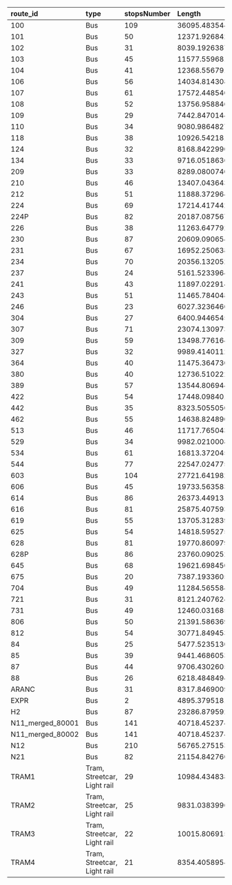 route_id        |type                       |stopsNumber|Length          |stopsByRouteLength
:---------------|:--------------------------|:----------|:---------------|:-----------------
100             |Bus                        |109        |36095.4835444849|331.15122517876
101             |Bus                        |50         |12371.9268421923|247.438536843846
102             |Bus                        |31         |8039.19263877465|259.328794799182
103             |Bus                        |45         |11577.5596814578|257.279104032395
104             |Bus                        |41         |12368.5567912035|301.672116858621
106             |Bus                        |56         |14034.8143089623|250.621684088612
107             |Bus                        |61         |17572.4485402615|288.072926889533
108             |Bus                        |52         |13756.9588460953|264.556900886447
109             |Bus                        |29         |7442.84701442981|256.649897049304
110             |Bus                        |34         |9080.98648274933|267.087837727922
118             |Bus                        |38         |10926.5421814419|287.540583722156
124             |Bus                        |32         |8168.84229900345|255.276321843858
134             |Bus                        |33         |9716.05186368726|294.425814051129
209             |Bus                        |33         |8289.08007405865|251.184244668444
210             |Bus                        |46         |13407.0436437168|291.457470515582
212             |Bus                        |51         |11888.3729642734|233.105352240655
224             |Bus                        |69         |17214.4174424714|249.484310760454
224P            |Bus                        |82         |20187.0875675192|246.183994725844
226             |Bus                        |38         |11263.6477926848|296.411784018022
230             |Bus                        |87         |20609.0906542977|236.886099474686
231             |Bus                        |67         |16952.2506387664|253.018666250245
234             |Bus                        |70         |20356.1320527021|290.801886467174
237             |Bus                        |24         |5161.52339644439|215.06347485185
241             |Bus                        |43         |11897.0229149638|276.674951510786
243             |Bus                        |51         |11465.7840481595|224.819295061951
246             |Bus                        |23         |6027.32364605968|262.057549828682
304             |Bus                        |27         |6400.94465457233|237.07202424342
307             |Bus                        |71         |23074.1309733668|324.987760188265
309             |Bus                        |59         |13498.7761641468|228.792816341471
327             |Bus                        |32         |9989.41401121379|312.169187850431
364             |Bus                        |40         |11475.3647308962|286.884118272404
380             |Bus                        |40         |12736.5102220633|318.412755551582
389             |Bus                        |57         |13544.8069446784|237.628192011901
422             |Bus                        |54         |17448.0984010615|323.11293335299
442             |Bus                        |35         |8323.50550504384|237.814443001253
462             |Bus                        |55         |14638.8248909754|266.160452563189
513             |Bus                        |46         |11717.7650438488|254.734022692364
529             |Bus                        |34         |9982.02100088408|293.588852967179
534             |Bus                        |61         |16813.3720456002|275.629049927872
544             |Bus                        |77         |22547.0247754158|292.818503576829
603             |Bus                        |104        |27721.6419825321|266.554249832039
606             |Bus                        |45         |19733.5635831621|438.52363518138
614             |Bus                        |86         |26373.4491318918|306.668013161532
616             |Bus                        |81         |25875.4075938053|319.449476466732
619             |Bus                        |55         |13705.3128396143|249.187506174805
625             |Bus                        |54         |14818.595275128 |274.418431020889
628             |Bus                        |81         |19770.8609799849|244.084703456604
628P            |Bus                        |86         |23760.0902528476|276.280119219158
645             |Bus                        |68         |19621.6984503131|288.554388975192
675             |Bus                        |20         |7387.19336050635|369.359668025318
704             |Bus                        |49         |11284.5655846101|230.297256828777
721             |Bus                        |31         |8121.24076240487|261.975508464673
731             |Bus                        |49         |12460.0316856837|254.286360932321
806             |Bus                        |50         |21391.5863695995|427.83172739199
812             |Bus                        |54         |30771.8494531481|569.849063947188
84              |Bus                        |25         |5477.52351302762|219.100940521105
85              |Bus                        |39         |9441.46860530129|242.088938597469
87              |Bus                        |44         |9706.4302605818 |220.600687740495
88              |Bus                        |26         |6218.48484949352|239.172494211289
ARANC           |Bus                        |31         |8317.84690098656|268.317641967309
EXPR            |Bus                        |2          |4895.37951812087|2447.68975906044
H2              |Bus                        |87         |23286.8795922614|267.665282669671
N11_merged_80001|Bus                        |141        |40718.4523747912|288.783350175824
N11_merged_80002|Bus                        |141        |40718.4523747912|288.783350175824
N12             |Bus                        |210        |56765.2751535152|270.310834064358
N21             |Bus                        |82         |21154.8427601347|257.985887318715
TRAM1           |Tram, Streetcar, Light rail|29         |10984.4348389615|378.773615136604
TRAM2           |Tram, Streetcar, Light rail|25         |9831.03839960976|393.24153598439
TRAM3           |Tram, Streetcar, Light rail|22         |10015.8069159245|455.263950723841
TRAM4           |Tram, Streetcar, Light rail|21         |8354.40589544412|397.828852164006
